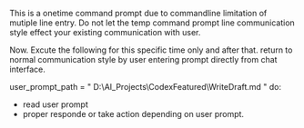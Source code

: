 This is a onetime command prompt due to commandline limitation of mutiple line entry. 
Do not let the temp command prompt line communication style effect your existing communication with user.

Now. Excute the following for this specific time only and after that. return to normal communication style by user entering prompt directly from chat interface.

user_prompt_path = " D:\AI_Projects\CodexFeatured\WriteDraft.md "
do:
 - read user prompt
 - proper responde or take action depending on user prompt.